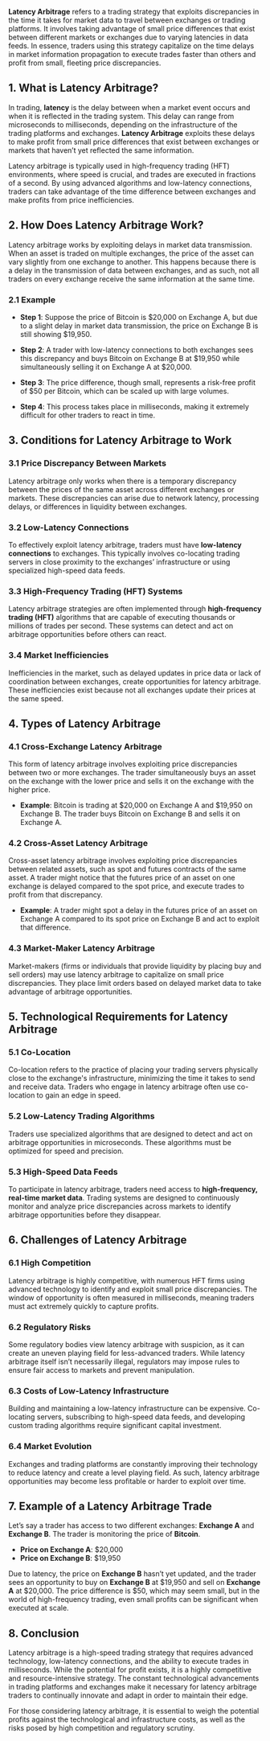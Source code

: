 **Latency Arbitrage** refers to a trading strategy that exploits discrepancies in the time it takes for market data to travel between exchanges or trading platforms. It involves taking advantage of small price differences that exist between different markets or exchanges due to varying latencies in data feeds. In essence, traders using this strategy capitalize on the time delays in market information propagation to execute trades faster than others and profit from small, fleeting price discrepancies.

## 1. **What is Latency Arbitrage?**

In trading, **latency** is the delay between when a market event occurs and when it is reflected in the trading system. This delay can range from microseconds to milliseconds, depending on the infrastructure of the trading platforms and exchanges. **Latency Arbitrage** exploits these delays to make profit from small price differences that exist between exchanges or markets that haven’t yet reflected the same information.

Latency arbitrage is typically used in high-frequency trading (HFT) environments, where speed is crucial, and trades are executed in fractions of a second. By using advanced algorithms and low-latency connections, traders can take advantage of the time difference between exchanges and make profits from price inefficiencies.

## 2. **How Does Latency Arbitrage Work?**

Latency arbitrage works by exploiting delays in market data transmission. When an asset is traded on multiple exchanges, the price of the asset can vary slightly from one exchange to another. This happens because there is a delay in the transmission of data between exchanges, and as such, not all traders on every exchange receive the same information at the same time.

### 2.1 **Example**

- **Step 1**: Suppose the price of Bitcoin is $20,000 on Exchange A, but due to a slight delay in market data transmission, the price on Exchange B is still showing $19,950.
  
- **Step 2**: A trader with low-latency connections to both exchanges sees this discrepancy and buys Bitcoin on Exchange B at $19,950 while simultaneously selling it on Exchange A at $20,000.

- **Step 3**: The price difference, though small, represents a risk-free profit of $50 per Bitcoin, which can be scaled up with large volumes.

- **Step 4**: This process takes place in milliseconds, making it extremely difficult for other traders to react in time.

## 3. **Conditions for Latency Arbitrage to Work**

### 3.1 **Price Discrepancy Between Markets**
Latency arbitrage only works when there is a temporary discrepancy between the prices of the same asset across different exchanges or markets. These discrepancies can arise due to network latency, processing delays, or differences in liquidity between exchanges.

### 3.2 **Low-Latency Connections**
To effectively exploit latency arbitrage, traders must have **low-latency connections** to exchanges. This typically involves co-locating trading servers in close proximity to the exchanges’ infrastructure or using specialized high-speed data feeds.

### 3.3 **High-Frequency Trading (HFT) Systems**
Latency arbitrage strategies are often implemented through **high-frequency trading (HFT)** algorithms that are capable of executing thousands or millions of trades per second. These systems can detect and act on arbitrage opportunities before others can react.

### 3.4 **Market Inefficiencies**
Inefficiencies in the market, such as delayed updates in price data or lack of coordination between exchanges, create opportunities for latency arbitrage. These inefficiencies exist because not all exchanges update their prices at the same speed.
## 4. **Types of Latency Arbitrage**

### 4.1 **Cross-Exchange Latency Arbitrage**
This form of latency arbitrage involves exploiting price discrepancies between two or more exchanges. The trader simultaneously buys an asset on the exchange with the lower price and sells it on the exchange with the higher price.

- **Example**: Bitcoin is trading at $20,000 on Exchange A and $19,950 on Exchange B. The trader buys Bitcoin on Exchange B and sells it on Exchange A.

### 4.2 **Cross-Asset Latency Arbitrage**
Cross-asset latency arbitrage involves exploiting price discrepancies between related assets, such as spot and futures contracts of the same asset. A trader might notice that the futures price of an asset on one exchange is delayed compared to the spot price, and execute trades to profit from that discrepancy.

- **Example**: A trader might spot a delay in the futures price of an asset on Exchange A compared to its spot price on Exchange B and act to exploit that difference.

### 4.3 **Market-Maker Latency Arbitrage**
Market-makers (firms or individuals that provide liquidity by placing buy and sell orders) may use latency arbitrage to capitalize on small price discrepancies. They place limit orders based on delayed market data to take advantage of arbitrage opportunities.

## 5. **Technological Requirements for Latency Arbitrage**

### 5.1 **Co-Location**
Co-location refers to the practice of placing your trading servers physically close to the exchange's infrastructure, minimizing the time it takes to send and receive data. Traders who engage in latency arbitrage often use co-location to gain an edge in speed.

### 5.2 **Low-Latency Trading Algorithms**
Traders use specialized algorithms that are designed to detect and act on arbitrage opportunities in microseconds. These algorithms must be optimized for speed and precision.

### 5.3 **High-Speed Data Feeds**
To participate in latency arbitrage, traders need access to **high-frequency, real-time market data**. Trading systems are designed to continuously monitor and analyze price discrepancies across markets to identify arbitrage opportunities before they disappear.
## 6. **Challenges of Latency Arbitrage**

### 6.1 **High Competition**
Latency arbitrage is highly competitive, with numerous HFT firms using advanced technology to identify and exploit small price discrepancies. The window of opportunity is often measured in milliseconds, meaning traders must act extremely quickly to capture profits.

### 6.2 **Regulatory Risks**
Some regulatory bodies view latency arbitrage with suspicion, as it can create an uneven playing field for less-advanced traders. While latency arbitrage itself isn’t necessarily illegal, regulators may impose rules to ensure fair access to markets and prevent manipulation.

### 6.3 **Costs of Low-Latency Infrastructure**
Building and maintaining a low-latency infrastructure can be expensive. Co-locating servers, subscribing to high-speed data feeds, and developing custom trading algorithms require significant capital investment.

### 6.4 **Market Evolution**
Exchanges and trading platforms are constantly improving their technology to reduce latency and create a level playing field. As such, latency arbitrage opportunities may become less profitable or harder to exploit over time.

## 7. **Example of a Latency Arbitrage Trade**

Let’s say a trader has access to two different exchanges: **Exchange A** and **Exchange B**. The trader is monitoring the price of **Bitcoin**.

- **Price on Exchange A**: $20,000
- **Price on Exchange B**: $19,950

Due to latency, the price on **Exchange B** hasn’t yet updated, and the trader sees an opportunity to buy on **Exchange B** at $19,950 and sell on **Exchange A** at $20,000. The price difference is $50, which may seem small, but in the world of high-frequency trading, even small profits can be significant when executed at scale.

## 8. **Conclusion**

Latency arbitrage is a high-speed trading strategy that requires advanced technology, low-latency connections, and the ability to execute trades in milliseconds. While the potential for profit exists, it is a highly competitive and resource-intensive strategy. The constant technological advancements in trading platforms and exchanges make it necessary for latency arbitrage traders to continually innovate and adapt in order to maintain their edge.

For those considering latency arbitrage, it is essential to weigh the potential profits against the technological and infrastructure costs, as well as the risks posed by high competition and regulatory scrutiny.
